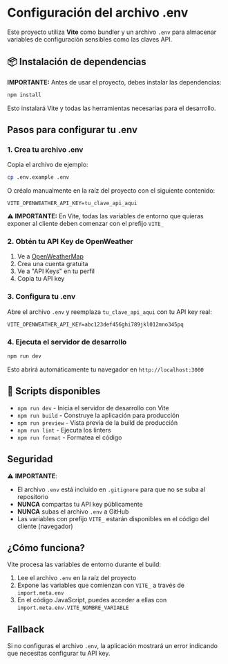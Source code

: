 # Configuración del archivo .env

Este proyecto utiliza **Vite** como bundler y un archivo `.env` para almacenar variables de configuración sensibles como las claves API.

## 📦 Instalación de dependencias

**IMPORTANTE:** Antes de usar el proyecto, debes instalar las dependencias:

```bash
npm install
```

Esto instalará Vite y todas las herramientas necesarias para el desarrollo.

## Pasos para configurar tu .env

### 1. Crea tu archivo .env

Copia el archivo de ejemplo:

```bash
cp .env.example .env
```

O créalo manualmente en la raíz del proyecto con el siguiente contenido:

```
VITE_OPENWEATHER_API_KEY=tu_clave_api_aqui
```

**⚠️ IMPORTANTE:** En Vite, todas las variables de entorno que quieras exponer al cliente deben comenzar con el prefijo `VITE_`

### 2. Obtén tu API Key de OpenWeather

1. Ve a [OpenWeatherMap](https://openweathermap.org/api)
2. Crea una cuenta gratuita
3. Ve a "API Keys" en tu perfil
4. Copia tu API key

### 3. Configura tu .env

Abre el archivo `.env` y reemplaza `tu_clave_api_aqui` con tu API key real:

```
VITE_OPENWEATHER_API_KEY=abc123def456ghi789jkl012mno345pq
```

### 4. Ejecuta el servidor de desarrollo

```bash
npm run dev
```

Esto abrirá automáticamente tu navegador en `http://localhost:3000`

## 🚀 Scripts disponibles

- `npm run dev` - Inicia el servidor de desarrollo con Vite
- `npm run build` - Construye la aplicación para producción
- `npm run preview` - Vista previa de la build de producción
- `npm run lint` - Ejecuta los linters
- `npm run format` - Formatea el código

## Seguridad

⚠️ **IMPORTANTE**: 
- El archivo `.env` está incluido en `.gitignore` para que no se suba al repositorio
- **NUNCA** compartas tu API key públicamente
- **NUNCA** subas el archivo `.env` a GitHub
- Las variables con prefijo `VITE_` estarán disponibles en el código del cliente (navegador)

## ¿Cómo funciona?

Vite procesa las variables de entorno durante el build:

1. Lee el archivo `.env` en la raíz del proyecto
2. Expone las variables que comienzan con `VITE_` a través de `import.meta.env`
3. En el código JavaScript, puedes acceder a ellas con `import.meta.env.VITE_NOMBRE_VARIABLE`

## Fallback

Si no configuras el archivo `.env`, la aplicación mostrará un error indicando que necesitas configurar tu API key.
